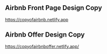 
## Airbnb Front Page Design Copy
https://copyofairbnb.netlify.app

## Airbnb Offer Design Copy
https://copyofairbnboffer.netlify.app/
